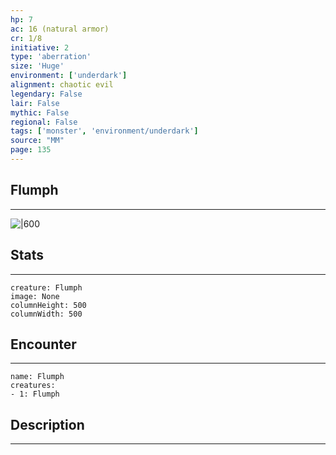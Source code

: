 ```yaml
---
hp: 7
ac: 16 (natural armor)
cr: 1/8
initiative: 2
type: 'aberration'    
size: 'Huge'
environment: ['underdark']
alignment: chaotic evil
legendary: False
lair: False
mythic: False
regional: False
tags: ['monster', 'environment/underdark']
source: "MM"
page: 135
---
```


## Flumph
---

![|600](D:/Program%20Files/5e.tools/img/bestiary/MM/Flumph.jpg)

## Stats
---

```statblock
creature: Flumph
image: None
columnHeight: 500
columnWidth: 500
```

## Encounter
---

```encounter-table
name: Flumph
creatures:
- 1: Flumph
```

## Description
---




